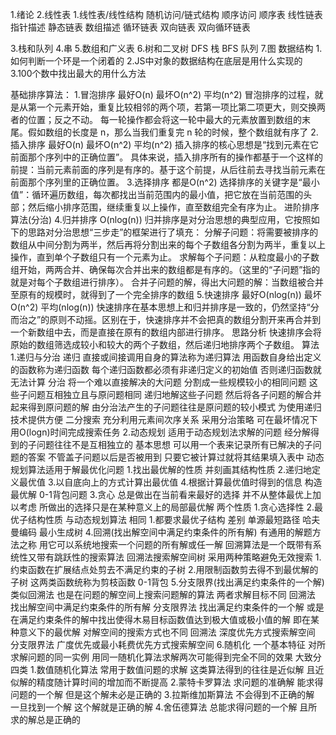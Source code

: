 1.绪论
2.线性表
    1.线性表/线性结构 随机访问/链式结构 顺序访问
        顺序表
        线性链表    指针描述
        静态链表    数组描述
        循环链表
        双向链表
        双向循环链表
    
3.栈和队列
4.串
5.数组和广义表
6.树和二叉树
    DFS 栈
    BFS 队列
7.图
数据结构
1.如何判断一个环是一个闭着的
2.JS中对象的数据结构在底层是用什么实现的
3.100个数中找出最大的用什么方法

基础排序算法：
    1.冒泡排序 最好O(n) 最坏O(n^2) 平均(n^2)
        冒泡排序的过程，就是从第一个元素开始，重复比较相邻的两个项，若第一项比第二项更大，则交换两者的位置；反之不动。
        每一轮操作都会将这一轮中最大的元素放置到数组的末尾。假如数组的长度是 n，那么当我们重复完 n 轮的时候，整个数组就有序了
    2.插入排序 最好O(n) 最坏O(n^2) 平均(n^2)
        插入排序的核心思想是“找到元素在它前面那个序列中的正确位置”。
        具体来说，插入排序所有的操作都基于一个这样的前提：当前元素前面的序列是有序的。基于这个前提，从后往前去寻找当前元素在前面那个序列里的正确位置。
    3.选择排序 都是O(n^2)
        选择排序的关键字是“最小值”：循环遍历数组，每次都找出当前范围内的最小值，把它放在当前范围的头部；然后缩小排序范围，继续重复以上操作，直至数组完全有序为止。
进阶排序算法(分治)
    4.归并排序 O(nlog(n))
        归并排序是对分治思想的典型应用，它按照如下的思路对分治思想“三步走”的框架进行了填充：
            分解子问题：将需要被排序的数组从中间分割为两半，然后再将分割出来的每个子数组各分割为两半，重复以上操作，直到单个子数组只有一个元素为止。
            求解每个子问题：从粒度最小的子数组开始，两两合并、确保每次合并出来的数组都是有序的。（这里的“子问题”指的就是对每个子数组进行排序）。
            合并子问题的解，得出大问题的解：当数组被合并至原有的规模时，就得到了一个完全排序的数组
    5.快速排序 最好O(nlog(n)) 最坏O(n^2) 平均(nlog(n))
        快速排序在基本思想上和归并排序是一致的，仍然坚持“分而治之”的原则不动摇。区别在于，快速排序并不会把真的数组分割开来再合并到一个新数组中去，而是直接在原有的数组内部进行排序。
        思路分析
            快速排序会将原始的数组筛选成较小和较大的两个子数组，然后递归地排序两个子数组。
算法
1.递归与分治
    递归
        直接或间接调用自身的算法称为递归算法 用函数自身给出定义的函数称为递归函数
        每个递归函数都必须有非递归定义的初始值 否则递归函数就无法计算
    分治
        将一个难以直接解决的大问题 分割成一些规模较小的相同问题 这些子问题互相独立且与原问题相同
        递归地解这些子问题 然后将各子问题的解合并起来得到原问题的解
        由分治法产生的子问题往往是原问题的较小模式 为使用递归技术提供方便
    二分搜索
        充分利用元素间次序关系 采用分治策略 可在最坏情况下用O(logn)时间完成搜索任务
2.动态规划
    适用于动态规划法求解的问题 经分解得到的子问题往往不是互相独立的
    基本思想
        可以用一个表来记录所有已解决的子问题的答案 不管盖子问题以后是否被用到 只要它被计算过就将其结果填入表中
    动态规划算法适用于解最优化问题
        1.找出最优解的性质 并刻画其结构性质
        2.递归地定义最优值
        3.以自底向上的方式计算出最优值
        4.根据计算最优值时得到的信息 构造最优解
    0-1背包问题
3.贪心
    总是做出在当前看来最好的选择
    并不从整体最优上加以考虑 所做出的选择只是在某种意义上的局部最优解
    两个性质
        1.贪心选择性
        2.最优子结构性质
    与动态规划算法
    相同
        1.都要求最优子结构
    差别
    单源最短路径
    哈夫曼编码
    最小生成树
4.回溯(找出解空间中满足约束条件的所有解)
    有通用的解题方法之称 用它可以系统地搜索一个问题的所有解或任一解
    回溯算法是一个既带有系统性又带有跳跃性的搜索算法
    回溯法搜索解空间树 采用两种策略避免无效搜索
        1.约束函数在扩展结点处剪去不满足约束的子树
        2.用限制函数剪去得不到最优解的子树
        这两类函数统称为剪枝函数
    0-1背包
5.分支限界(找出满足约束条件的一个解)
    类似回溯法 也是在问题的解空间上搜索问题解的算法
    两者求解目标不同
        回溯法
            找出解空间中满足约束条件的所有解
        分支限界法
            找出满足约束条件的一个解
            或是在满足约束条件的解中找出使得木易目标函数值达到极大值或极小值的解
            即在某种意义下的最优解
    对解空间的搜索方式也不同
        回溯法
            深度优先方式搜索解空间
        分支限界法
            广度优先或最小耗费优先方式搜索解空间
6.随机化
    一个基本特征 对所求解问题的同一实例 用同一随机化算法求解两次可能得到完全不同的效果
    大致分四类
        1.数值随机化算法
            常用于数值问题的求解 这类算法得到的往往是近似解 且近似解的精度随计算时间的增加而不断提高
        2.蒙特卡罗算法
            求问题的准确解
            能求得问题的一个解 但是这个解未必是正确的
        3.拉斯维加斯算法
            不会得到不正确的解
            一旦找到一个解 这个解就是正确的解
        4.舍伍德算法
            总能求得问题的一个解 且所求的解总是正确的
